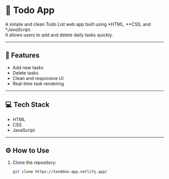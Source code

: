 # 📝 Todo App

A simple and clean Todo List web app built using *HTML, **CSS, and **JavaScript*.  
It allows users to add and delete daily tasks quickly.

---

## 🚀 Features

- Add new tasks  
- Delete tasks  
- Clean and responsive UI  
- Real-time task rendering

---

## 💻 Tech Stack

- HTML
- CSS
- JavaScript

---

## ⚙ How to Use

1. Clone the repository:
   ```bash
   git clone https://tooddoo-app.netlify.app/
